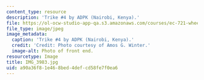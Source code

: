 ```yaml
---
content_type: resource
description: 'Trike #4 by ADPK (Nairobi, Kenya).'
file: https://ol-ocw-studio-app-qa.s3.amazonaws.com/courses/ec-721-wheelchair-design-in-developing-countries-spring-2009/a90a36f81e468bed4defcd58fe7f0ea6_IMG_3983.jpg
file_type: image/jpeg
image_metadata:
  caption: 'Trike #4 by ADPK (Nairobi, Kenya).'
  credit: 'Credit: Photo courtesy of Amos G. Winter.'
  image-alt: Photo of front end.
resourcetype: Image
title: IMG_3983.jpg
uid: a90a36f8-1e46-8bed-4def-cd58fe7f0ea6
---
```

